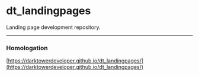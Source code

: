 # dt_landingpages
Landing page development repository.

---

### Homologation

[https://darktowerdeveloper.github.io/dt_landingpages/](https://darktowerdeveloper.github.io/dt_landingpages/)
